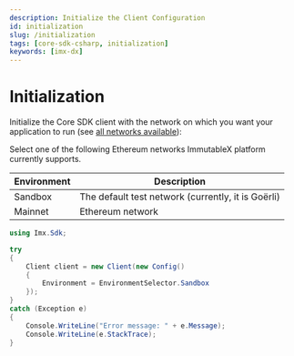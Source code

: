 ```yaml
---
description: Initialize the Client Configuration
id: initialization
slug: /initialization
tags: [core-sdk-csharp, initialization]
keywords: [imx-dx]
---
```


# Initialization

Initialize the Core SDK client with the network on which you want your application to run (see [all networks available](https://github.com/immutable/imx-core-sdk-csharp/blob/28d4e048c7fa4dbf0b3c7747aba60561814c6451/Src/IMX/Imx.Sdk/Client.cs#L18)):

Select one of the following Ethereum networks ImmutableX platform currently supports.

| Environment | Description   |  
|-------------|---------------|
| Sandbox     | The default test network (currently, it is Goërli)  |
| Mainnet     | Ethereum network    | 

```csharp
using Imx.Sdk;

try
{
    Client client = new Client(new Config()
    {
        Environment = EnvironmentSelector.Sandbox
    });
}
catch (Exception e)
{
    Console.WriteLine("Error message: " + e.Message);
    Console.WriteLine(e.StackTrace);
}
```